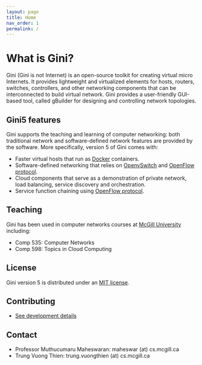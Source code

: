```yaml
---
layout: page
title: Home
nav_order: 1
permalink: /
---
```


# What is Gini?

Gini (Gini is not Internet) is an open-source toolkit for creating virtual micro Internets. It provides lightweight and virtualized elements for hosts, routers, switches, controllers, and other networking components that can be interconnected to build virtual network. Gini provides a user-friendly GUI-based tool, called gBuilder for designing and controlling network topologies.

## Gini5 features

Gini supports the teaching and learning of computer networking: both traditional network and software-defined network features are provided by the software. More specifically, version 5 of Gini comes with:

- Faster virtual hosts that run as [Docker](https://www.docker.com/) containers.
- Software-defined networking that relies on [OpenvSwitch](https://www.openvswitch.org/) and [OpenFlow protocol](http://www.opennetworking.org/wp-content/uploads/2013/05/TR-535_ONF_SDN_Evolution.pdf).
- Cloud components that serve as a demonstration of private network, load balancing, service discovery and orchestration.
- Service function chaining using [OpenFlow protocol](http://www.opennetworking.org/wp-content/uploads/2013/05/TR-535_ONF_SDN_Evolution.pdf).

## Teaching

Gini has been used in computer networks courses at [McGill University](https://www.cs.mcgill.ca/) including:
- Comp 535: Computer Networks
- Comp 598: Topics in Cloud Computing

## License

Gini version 5 is distributed under an [MIT license](https://github.com/citelab/gini5/blob/uml-rename/LICENSE).

## Contributing

- <a href="{{ site.baseurl }}/development">See development details</a>

## Contact

- Professor Muthucumaru Maheswaran: maheswar (at) cs.mcgill.ca
- Trung Vuong Thien: trung.vuongthien (at) cs.mcgill.ca

